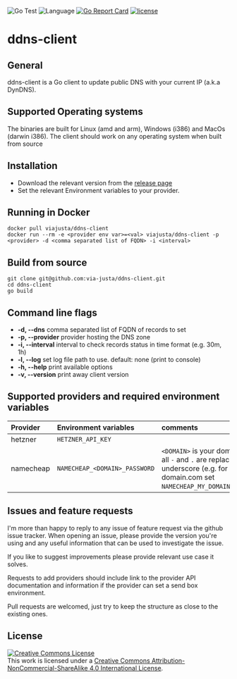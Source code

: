 ![Go Test](https://github.com/via-justa/ddns-client/workflows/Tests/badge.svg) ![Language](https://img.shields.io/badge/Language-go-green) [![Go Report Card](https://goreportcard.com/badge/github.com/via-justa/ddns-client)](https://goreportcard.com/report/github.com/via-justa/ddns-client) [![license](https://img.shields.io/badge/license-CC-blue)](https://creativecommons.org/licenses/by-nc-sa/4.0/)

# ddns-client

## General

ddns-client is a Go client to update public DNS with your current IP (a.k.a DynDNS).

## Supported Operating systems

The binaries are built for Linux (amd and arm), Windows (i386) and MacOs (darwin i386).
The client should work on any operating system when built from source

## Installation

- Download the relevant version from the [release page](https://github.com/via-justa/ddns-client/releases)
- Set the relevant Environment variables to your provider.

## Running in Docker

```
docker pull viajusta/ddns-client
docker run --rm -e <provider env var>=<val> viajusta/ddns-client -p <provider> -d <comma separated list of FQDN> -i <interval>
```

## Build from source

```
git clone git@github.com:via-justa/ddns-client.git
cd ddns-client
go build
```

## Command line flags

- **-d, --dns** comma separated list of FQDN of records to set
- **-p, --provider** provider hosting the DNS zone
- **-i, --interval** interval to check records status in time format (e.g. 30m, 1h)
- **-l, --log** set log file path to use. default: none (print to console)
- **-h, --help** print available options
- **-v, --version** print away client version

## Supported providers and required environment variables

| Provider  | Environment variables         | comments                                                                                                                                |
| :-------- | :---------------------------- | :-------------------------------------------------------------------------------------------------------------------------------------- |
| hetzner   | `HETZNER_API_KEY`             |                                                                                                                                         |
| namecheap | `NAMECHEAP_<DOMAIN>_PASSWORD` | `<DOMAIN>` is your domain when all `-` and `.` are replaced with underscore (e.g. for my-domain.com set `NAMECHEAP_MY_DOMAIN_PASSWORD`) |

## Issues and feature requests

I'm more than happy to reply to any issue of feature request via the github issue tracker.
When opening an issue, please provide the version you're using and any useful information that can be used to investigate the issue.

If you like to suggest improvements please provide relevant use case it solves.

Requests to add providers should include link to the provider API documentation and information if the provider can set a send box environment.

Pull requests are welcomed, just try to keep the structure as close to the existing ones.

## License

<a rel="license" href="http://creativecommons.org/licenses/by-nc-sa/4.0/"><img alt="Creative Commons License" style="border-width:0" src="https://i.creativecommons.org/l/by-nc-sa/4.0/88x31.png" /></a><br />This work is licensed under a <a rel="license" href="http://creativecommons.org/licenses/by-nc-sa/4.0/">Creative Commons Attribution-NonCommercial-ShareAlike 4.0 International License</a>.
